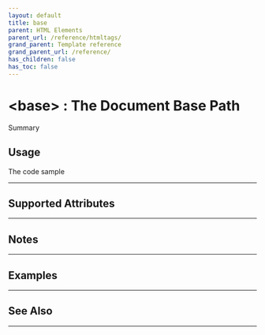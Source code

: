 ```yaml
---
layout: default
title: base
parent: HTML Elements
parent_url: /reference/htmltags/
grand_parent: Template reference
grand_parent_url: /reference/
has_children: false
has_toc: false
---
```


# &lt;base&gt; : The Document Base Path

Summary

## Usage

 The code sample

---

## Supported Attributes


---

## Notes


---

## Examples


---


## See Also


---

